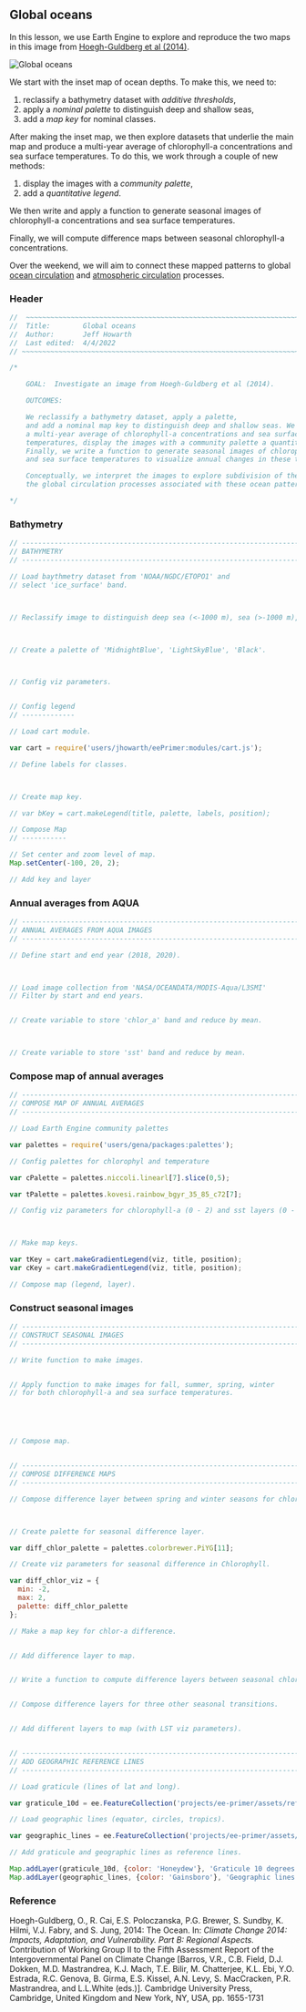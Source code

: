 ## Global oceans  

In this lesson, we use Earth Engine to explore and reproduce the two maps in this image from [Hoegh-Guldberg et al (2014)](https://www.ipcc.ch/site/assets/uploads/2018/02/WGIIAR5-Chap30_FINAL.pdf).    

![Global oceans](images/global_oceans.jpg)  

We start with the inset map of ocean depths. To make this, we need to:  

1. reclassify a bathymetry dataset with _additive thresholds_,
2. apply a _nominal palette_ to distinguish deep and shallow seas,  
3. add a _map key_ for nominal classes.    

After making the inset map, we then explore datasets that underlie the main map and produce a multi-year average of chlorophyll-a concentrations and sea surface temperatures. To do this, we work through a couple of new methods:  

1. display the images with a _community palette_,
2. add a _quantitative legend_.  

We then write and apply a function to generate seasonal images of chlorophyll-a concentrations and sea surface temperatures.

Finally, we will compute difference maps between seasonal chlorophyll-a concentrations.  

Over the weekend, we will aim to connect these mapped patterns to global [ocean circulation](https://ugc.berkeley.edu/background-content/ocean-circulation/) and [atmospheric circulation](https://ugc.berkeley.edu/background-content/atmospheric-circulation/) processes.  

### Header  

```js
//  ~~~~~~~~~~~~~~~~~~~~~~~~~~~~~~~~~~~~~~~~~~~~~~~~~~~~~~~~~~~~~~~~~~~~~~~
//  Title:        Global oceans  
//  Author:       Jeff Howarth
//  Last edited:  4/4/2022   
// ~~~~~~~~~~~~~~~~~~~~~~~~~~~~~~~~~~~~~~~~~~~~~~~~~~~~~~~~~~~~~~~~~~~~~~~

/*  

    GOAL:  Investigate an image from Hoegh-Guldberg et al (2014).

    OUTCOMES:

    We reclassify a bathymetry dataset, apply a palette,
    and add a nominal map key to distinguish deep and shallow seas. We then generate
    a multi-year average of chlorophyll-a concentrations and sea surface
    temperatures, display the images with a community palette a quantitative legend.
    Finally, we write a function to generate seasonal images of chlorophyll-a concentrations
    and sea surface temperatures to visualize annual changes in these two patterns.  

    Conceptually, we interpret the images to explore subdivision of the global oceans and
    the global circulation processes associated with these ocean patterns.

*/
```

### Bathymetry  

```js
// ------------------------------------------------------------------------
// BATHYMETRY  
// ------------------------------------------------------------------------

// Load baythmetry dataset from 'NOAA/NGDC/ETOPO1' and
// select 'ice_surface' band.



// Reclassify image to distinguish deep sea (<-1000 m), sea (>-1000 m), and land (>0 m)



// Create a palette of 'MidnightBlue', 'LightSkyBlue', 'Black'.



// Config viz parameters.   


// Config legend
// -------------

// Load cart module.

var cart = require('users/jhowarth/eePrimer:modules/cart.js');

// Define labels for classes.



// Create map key.

// var bKey = cart.makeLegend(title, palette, labels, position);

// Compose Map
// -----------

// Set center and zoom level of map.
Map.setCenter(-100, 20, 2);

// Add key and layer


```  

### Annual averages from AQUA  

```js
// ------------------------------------------------------------------------
// ANNUAL AVERAGES FROM AQUA IMAGES   
// ------------------------------------------------------------------------

// Define start and end year (2018, 2020).



// Load image collection from 'NASA/OCEANDATA/MODIS-Aqua/L3SMI'
// Filter by start and end years.


// Create variable to store 'chlor_a' band and reduce by mean.



// Create variable to store 'sst' band and reduce by mean.


```

### Compose map of annual averages  

```js
// ------------------------------------------------------------------------
// COMPOSE MAP OF ANNUAL AVERAGES  
// ------------------------------------------------------------------------

// Load Earth Engine community palettes

var palettes = require('users/gena/packages:palettes');

// Config palettes for chlorophyl and temperature

var cPalette = palettes.niccoli.linearl[7].slice(0,5);

var tPalette = palettes.kovesi.rainbow_bgyr_35_85_c72[7];

// Config viz parameters for chlorophyll-a (0 - 2) and sst layers (0 - 35).



// Make map keys.  

var tKey = cart.makeGradientLegend(viz, title, position);
var cKey = cart.makeGradientLegend(viz, title, position);

// Compose map (legend, layer).


```

### Construct seasonal images  

```js
// ------------------------------------------------------------------------
// CONSTRUCT SEASONAL IMAGES
// ------------------------------------------------------------------------

// Write function to make images.


// Apply function to make images for fall, summer, spring, winter  
// for both chlorophyll-a and sea surface temperatures.      





// Compose map.  


// ------------------------------------------------------------------------
// COMPOSE DIFFERENCE MAPS   
// ------------------------------------------------------------------------

// Compose difference layer between spring and winter seasons for chlorophyll-a.



// Create palette for seasonal difference layer.

var diff_chlor_palette = palettes.colorbrewer.PiYG[11];

// Create viz parameters for seasonal difference in Chlorophyll.

var diff_chlor_viz = {
  min: -2,
  max: 2,
  palette: diff_chlor_palette
};

// Make a map key for chlor-a difference.  


// Add difference layer to map.


// Write a function to compute difference layers between seasonal chlor-a concentrations.


// Compose difference layers for three other seasonal transitions.


// Add different layers to map (with LST viz parameters).  


// ------------------------------------------------------------------------
// ADD GEOGRAPHIC REFERENCE LINES   
// ------------------------------------------------------------------------

// Load graticule (lines of lat and long).

var graticule_10d = ee.FeatureCollection('projects/ee-primer/assets/reference_lines/graticule_10d');

// Load geographic lines (equator, circles, tropics).

var geographic_lines = ee.FeatureCollection('projects/ee-primer/assets/reference_lines/geographic_lines');

// Add graticule and geographic lines as reference lines.

Map.addLayer(graticule_10d, {color: 'Honeydew'}, 'Graticule 10 degrees',0);
Map.addLayer(geographic_lines, {color: 'Gainsboro'}, 'Geographic lines',0);


```

### Reference

Hoegh-Guldberg, O., R. Cai, E.S. Poloczanska, P.G. Brewer, S. Sundby, K. Hilmi, V.J. Fabry, and S. Jung, 2014: The Ocean. In: _Climate Change 2014: Impacts, Adaptation, and Vulnerability. Part B: Regional Aspects._ Contribution
of Working Group II to the Fifth Assessment Report of the Intergovernmental Panel on Climate Change [Barros, V.R., C.B. Field, D.J. Dokken, M.D. Mastrandrea, K.J. Mach, T.E. Bilir, M. Chatterjee, K.L. Ebi, Y.O. Estrada,
R.C. Genova, B. Girma, E.S. Kissel, A.N. Levy, S. MacCracken, P.R. Mastrandrea, and L.L.White (eds.)]. Cambridge University Press, Cambridge, United Kingdom and New York, NY, USA, pp. 1655-1731
